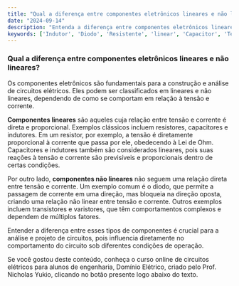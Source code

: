 ```yaml
---
title: "Qual a diferença entre componentes eletrônicos lineares e não lineares?"
date: "2024-09-14"
description: "Entenda a diferença entre componentes eletrônicos lineares e não lineares no contexto de circuitos elétricos."
keywords: ['Indutor', 'Diodo', 'Resistente', 'linear', 'Capacitor', 'Tensão', 'Eletrônico']
---
```


### Qual a diferença entre componentes eletrônicos lineares e não lineares?

Os componentes eletrônicos são fundamentais para a construção e análise de circuitos elétricos. Eles podem ser classificados em lineares e não lineares, dependendo de como se comportam em relação à tensão e corrente.

**Componentes lineares** são aqueles cuja relação entre tensão e corrente é direta e proporcional. Exemplos clássicos incluem resistores, capacitores e indutores. Em um resistor, por exemplo, a tensão é diretamente proporcional à corrente que passa por ele, obedecendo à Lei de Ohm. Capacitores e indutores também são considerados lineares, pois suas reações à tensão e corrente são previsíveis e proporcionais dentro de certas condições.

Por outro lado, **componentes não lineares** não seguem uma relação direta entre tensão e corrente. Um exemplo comum é o diodo, que permite a passagem de corrente em uma direção, mas bloqueia na direção oposta, criando uma relação não linear entre tensão e corrente. Outros exemplos incluem transistores e varistores, que têm comportamentos complexos e dependem de múltiplos fatores.

Entender a diferença entre esses tipos de componentes é crucial para a análise e projeto de circuitos, pois influencia diretamente no comportamento do circuito sob diferentes condições de operação.

Se você gostou deste conteúdo, conheça o curso online de circuitos elétricos para alunos de engenharia, Domínio Elétrico, criado pelo Prof. Nicholas Yukio, clicando no botão presente logo abaixo do texto.